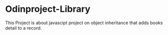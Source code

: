 # Odinproject-Library

This Project is about javascipt project on object inheritance that adds books detail to a record.
